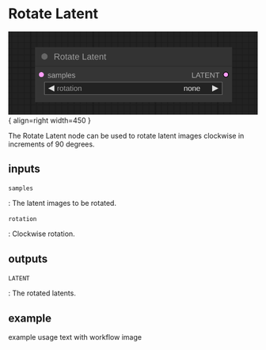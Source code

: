 # Rotate Latent

![Rotate Latent node](media/RotateLatent.svg){ align=right width=450 }

The Rotate Latent node can be used to rotate latent images clockwise in increments of 90 degrees.

## inputs

`samples`

:   The latent images to be rotated.

`rotation`

:   Clockwise rotation.

## outputs

`LATENT`

:   The rotated latents.

## example

example usage text with workflow image